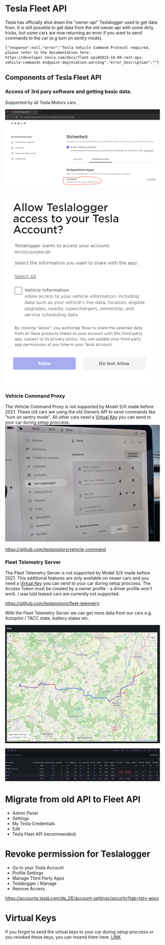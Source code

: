 # Tesla Fleet API
Tesla has officially shut down the "owner-api" Teslalogger used to get data from. It is still possible to get data from the old owner-api with some dirty tricks, but some cars are now returning an error if you want to send commands to the car (e.g turn on sentry mode).

```
{"response":null,"error":"Tesla Vehicle Command Protocol required, please refer to the documentation here: https://developer.tesla.com/docs/fleet-api#2023-10-09-rest-api-vehicle-commands-endpoint-deprecation-warning","error_description":""}
```

## Components of Tesla Fleet API
### Access of 3rd pary software and getting basic data.

Supported by all Tesla Motors cars.

![fleet-api-profile](https://raw.githubusercontent.com/bassmaster187/TeslaLogger/master/img/fleet-api-profile.png)

![fleet-api-access](https://raw.githubusercontent.com/bassmaster187/TeslaLogger/master/img/fleet-api-access.png)

### Vehicle Command Proxy
The Vehicle Command Proxy is not supported by Model S/X made before 2021. These old cars are using the old Owners API to send commands like "turn on sentry mode". 
All other cars need a [Virtual Key](#virtual-keys) you can send to your car during setup proccess. 
![fleet-api-access-in-car](https://raw.githubusercontent.com/bassmaster187/TeslaLogger/master/img/fleet-api-access-in-car.jpeg)

https://github.com/teslamotors/vehicle-command

### Fleet Telemetry Server
The Fleet Telemetry Server is not supported by Model S/X made before 2021. This additional features are only available on newer cars and you need a [Virtual Key](#virtual-keys) you can send to your car during setup proccess. The Access Token must be created by a owner profile - a driver profile won't work. I was told leased cars are currently not supported.

https://github.com/teslamotors/fleet-telemetry

With the Fleet Telemetry Server we can get more data from our cars e.g. Autopilot / TACC state, battery states etc.

![autopilot](https://raw.githubusercontent.com/bassmaster187/TeslaLogger/master/img/autopilot.jpeg)

![autopilot-stat](https://raw.githubusercontent.com/bassmaster187/TeslaLogger/master/img/autopilot-stat.jpeg)

# Migrate from old API to Fleet API
- Admin Panel
- Settings
- My Tesla Credentials
- Edit
- Tesla Fleet API (recommended)

# Revoke permission for Teslalogger
- Go to your Tesla Account
- Profile Settings
- Manage Third Party Apps
- Teslalogger / Manage
- Remove Access

https://accounts.tesla.com/de_DE/account-settings/security?tab=tpty-apps

# Virtual Keys
If you forgot to send the virtual keys to your car during setup proccess or you revoked these keys, you can resend them here: [LINK](https://www.tesla.com/_ak/teslalogger.de)
